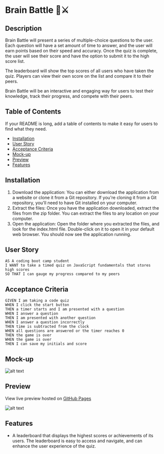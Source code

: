 # Brain Battle 🧠⚔️

## Description

Brain Battle will present a series of multiple-choice questions to the user. Each question will have a set amount of time to answer, and the user will earn points based on their speed and accuracy. Once the quiz is complete, the user will see their score and have the option to submit it to the high score list.

The leaderboard will show the top scores of all users who have taken the quiz. Players can view their own score on the list and compare it to their peers. 

Brain Battle will be an interactive and engaging way for users to test their knowledge, track their progress, and compete with their peers.

## Table of Contents

If your README is long, add a table of contents to make it easy for users to find what they need.

- [Installation](#installation)
- [User Story](#user-story)
- [Acceptance Criteria](#acceptance-criteria)
- [Mock-up](#mock-up)
- [Preview](#preview)
- [Features](#features)

## Installation

1. Download the application: You can either download the application from a website or clone it from a Git repository. If you're cloning it from a Git repository, you'll need to have Git installed on your computer.
2. Extract the files: Once you have the application downloaded, extract the files from the zip folder. You can extract the files to any location on your computer.
3. Open the application: Open the folder where you extracted the files, and look for the index.html file. Double-click on it to open it in your default web browser. You should now see the application running.


## User Story

```
AS A coding boot camp student
I WANT to take a timed quiz on JavaScript fundamentals that stores high scores
SO THAT I can gauge my progress compared to my peers
```

## Acceptance Criteria

```
GIVEN I am taking a code quiz
WHEN I click the start button
THEN a timer starts and I am presented with a question
WHEN I answer a question
THEN I am presented with another question
WHEN I answer a question incorrectly
THEN time is subtracted from the clock
WHEN all questions are answered or the timer reaches 0
THEN the game is over
WHEN the game is over
THEN I can save my initials and score
```

## Mock-up

![alt text](/assets/images/04-web-apis-homework-demo.gif)

## Preview

View live preview hosted on [GitHub Pages](https://jeffreyvicente.github.io/04-brain-battle/)

![alt text](/assets/images/Brain%20Battle.gif)


## Features

- A leaderboard that displays the highest scores or achievements of its users. The leaderboard is easy to access and navigate, and can enhance the user experience of the quiz.
